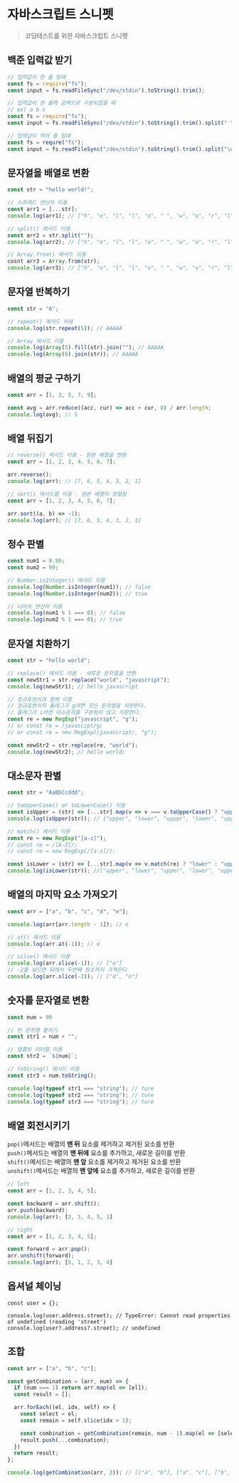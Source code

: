 # 자바스크립트 스니펫
> 코딩테스트를 위한 자바스크립트 스니펫

## 백준 입력값 받기
```javascript
// 입력값이 한 줄 일때
const fs = require("fs");
const input = fs.readFileSync("/dev/stdin").toString().trim();
```

```javascript
// 입력값이 한 줄에 공백으로 구분되었을 때
// ex) a b c
const fs = require("fs");
const input = fs.readFileSync("/dev/stdin").toString().trim().split(" ");
```

```javascript
// 입력값이 여러 줄 일때
const fs = requre("fs");
const input = fs.readFileSync("/dev/stdin").toString().trim().split("\n");
```

## 문자열을 배열로 변환
```javascript
const str = "hello world!";

// 스프레드 연산자 이용
const arr1 = [...str];
console.log(arr1); // ["h", "e", "l", "l", "o", " ", "w", "o", "r", "l", "d", "!"]

// split() 메서드 이용
const arr2 = str.split("");
console.log(arr2); // ["h", "e", "l", "l", "o", " ", "w", "o", "r", "l", "d", "!"]

// Array.from() 메서드 이용
cosnt arr3 = Array.from(str);
console.log(arr3); // ["h", "e", "l", "l", "o", " ", "w", "o", "r", "l", "d", "!"]
```

## 문자열 반복하기
```javascript
const str = "A";

// repeat() 메서드 이용
console.log(str.repeat(5)); // AAAAA

// Array 메서드 이용
console.log(Array(5).fill(str).join(""); // AAAAA
console.log(Array(6).join(str)); // AAAAA
```

## 배열의 평균 구하기
```javascript
const arr = [1, 3, 5, 7, 9];

const avg = arr.reduce((acc, cur) => acc + cur, 0) / arr.length;
console.log(avg); // 5
```

## 배열 뒤집기
```javascript
// reverse() 메서드 이용 - 원본 배열을 변형
const arr = [1, 2, 3, 4, 5, 6, 7];

arr.reverse();
console.log(arr); // [7, 6, 5, 4, 3, 2, 1]
```

```javascript
// sort() 메서드를 이용 - 원본 배열이 정렬됨
const arr = [1, 2, 3, 4, 5, 6, 7];

arr.sort((a, b) => -1);
console.log(arr); // [7, 6, 5, 4, 3, 2, 1]
```

## 정수 판별
```javascript
const num1 = 9.99;
const num2 = 99;

// Number.isInteger() 메서드 이용
console.log(Number.isInteger(num1)); // false
console.log(Number.isInteger(num2)); // true

// 나머지 연산자 이용
console.log(num1 % 1 === 0); // false
console.log(num2 % 1 === 0); // true
```

## 문자열 치환하기
```javascript
const str = "hello world";

// replace() 메서드 이용 - 새로운 문자열을 반환
const newStr1 = str.replace("world", "javascript");
console.log(newStr1); // hello javascript

// 정규표현식과 함께 이용
// 정규표현식의 플래그가 g라면 모든 문자열을 치환한다.
// 플래그가 i라면 대소문자를 구분하지 않고 치환한다.
const re = new RegExp("javascript", "g");
// or const re = /javascipt/g;
// or const re = new RegExp(/javascript/, "g");

const newStr2 = str.replace(re, "world");
console.log(newStr2); // hello world;
```

## 대소문자 판별
```javascript
const str = "AaBbCcddd";

// toUpperCase() or toLowerCase() 이용
const isUpper = (str) => [...str].map(v => v === v.toUpperCase() ? "upper" : "lower");
console.log(isUpper(str)); // ["upper", "lower", "upper", "lower", "upper", "lower", "lower", "lower", "lower"]

// match() 메서드 이용
const re = new RegExp("[a-z]");
// const re = /[A-Z]/;
// const re = new RegExp(/[a-z]/);

const isLower = (str) => [...str].map(v => v.match(re) ? "lower" : "upper");
console.log(isLower(str)); //["upper", "lower", "upper", "lower", "upper", "lower", "lower", "lower", "lower"]
```

## 배열의 마지막 요소 가져오기
```javascript
const arr = ["a", "b", "c", "d", "e"];

console.log(arr[arr.length - 1]); // e

// at() 메서드 이용
console.log(arr.at(-1)); // e

// silce() 메서드 이용
console.log(arr.slice(-1)); // ["e"]
// -2를 넣으면 뒤에서 두번째 원소까지 가져온다
console.log(arr.slice(-2)); // ["d", "e"]
```

## 숫자를 문자열로 변환
```javascript
const num = 99

// 빈 문자열 붙이기
const str1 = num + "";

// 템플릿 리터럴 이용
const str2 = `${num}`;

// toString() 메서드 이용
const str3 = num.toString();

console.log(typeof str1 === "string"); // ture
console.log(typeof str2 === "string"); // ture
console.log(typeof str3 === "string"); // ture
```

## 배열 회전시키기
`pop()`메서드는 배열의 **맨 뒤** 요소를 제거하고 제거된 요소를 반환  
`push()`메서드는 배열의 **맨 뒤에** 요소를 추가하고, 새로운 길이를 반환  
`shift()`메서드는 배열의 **맨 앞** 요소를 제거하고 제거된 요소를 반환  
`unshift()`메서드는 배열의 **맨 앞에** 요소를 추가하고, 새로운 길이를 반환
```javascript
// left
const arr = [1, 2, 3, 4, 5];

const backward = arr.shift();
arr.push(backward);
console.log(arr); [2, 3, 4, 5, 1]
```

```javascript
// right
const arr = [1, 2, 3, 4, 5];

const forward = arr.pop();
arr.unshift(forward);
console.log(arr); [5, 1, 2, 3, 4]
```

## 옵셔널 체이닝
```javscript
const user = {};

console.log(user.address.street); // TypeError: Cannot read properties of undefined (reading 'street')
console.log(user?.address?.street); // undefined
```

## 조합
```javascript
const arr = ["a", "b", "c"];

const getCombination = (arr, num) => {
  if (num === 1) return arr.map(el => [el]);
  const result = [];

  arr.forEach((el, idx, self) => {
    const select = el;
    const remain = self.slice(idx + 1);

    const combination = getCombination(remain, num - 1).map(el => [select, ...el]);
    result.push(...combination);
  })
  return result;
};

console.log(getCombination(arr, 2)); // [["a", "b"], ["a", "c"], ["b", "c"]]
```
